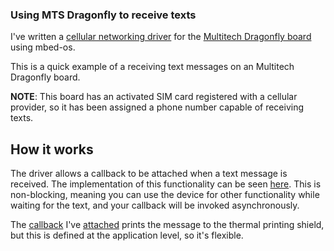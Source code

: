 ### Using MTS Dragonfly to receive texts ###

I've written a [cellular networking driver](https://github.com/ARMmbed/mtsas-driver) for the [Multitech Dragonfly board](https://developer.mbed.org/platforms/MTS-Dragonfly/) using mbed-os. 

This is a quick example of a receiving text messages on an Multitech Dragonfly board. 

**NOTE**: This board has an activated SIM card registered with a cellular provider, so it has been assigned a phone number capable of receiving texts.

## How it works

The driver allows a callback to be attached when a text message is received. The implementation of this functionality can be seen [here](https://github.com/ARMmbed/mtsas-driver/blob/master/MTSASInterface.cpp#L393-L447). This is non-blocking, meaning you can use the device for other functionality while waiting for the text, and your callback will be invoked asynchronously. 

The [callback](https://github.com/sarahmarshy/dragonfly-text-printer/blob/master/main.cpp#L9-L12) I've [attached](https://github.com/sarahmarshy/dragonfly-text-printer/blob/master/main.cpp#L29) prints the message to the thermal printing shield, but this is defined at the application level, so it's flexible. 
